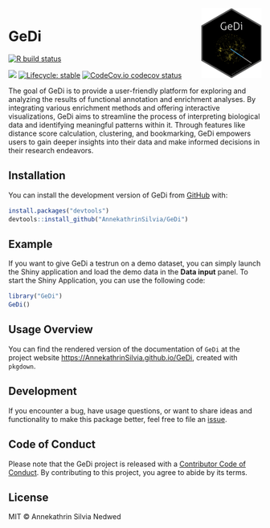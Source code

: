 
<img src="inst/www/GeDi.png" align="right" alt="" width="120" />

<!-- README.md is generated from README.Rmd. Please edit that file -->

# GeDi

<!-- badges: start -->

[![R build
status](https://github.com/AnnekathrinSilvia/GeDi/workflows/R-CMD-check/badge.svg)](https://github.com/AnnekathrinSilvia/GeDi/actions)

[![](https://img.shields.io/github/last-commit/AnnekathrinSilvia/GeDi.svg)](https://github.com/AnnekathrinSilvia/GeDi/commits/devel)
[![Lifecycle:
stable](https://img.shields.io/badge/lifecycle-stable-brightgreen.svg)](https://www.tidyverse.org/lifecycle/#stable)
[![CodeCov.io codecov
status](https://codecov.io/github/AnnekathrinSilvia/GeDi/coverage.svg?branch=master)](https://codecov.io/github/AnnekathrinSilvia/GeDi)
<!-- badges: end -->

The goal of GeDi is to provide a user-friendly platform for exploring
and analyzing the results of functional annotation and enrichment
analyses. By integrating various enrichment methods and offering
interactive visualizations, GeDi aims to streamline the process of
interpreting biological data and identifying meaningful patterns within
it. Through features like distance score calculation, clustering, and
bookmarking, GeDi empowers users to gain deeper insights into their data
and make informed decisions in their research endeavors.

## Installation

You can install the development version of GeDi from
[GitHub](https://github.com/AnnekathrinSilvia/GeDi) with:

``` r
install.packages("devtools")
devtools::install_github("AnnekathrinSilvia/GeDi")
```

## Example

If you want to give GeDi a testrun on a demo dataset, you can simply
launch the Shiny application and load the demo data in the **Data
input** panel. To start the Shiny Application, you can use the following
code:

``` r
library("GeDi")
GeDi()
```

## Usage Overview

You can find the rendered version of the documentation of `GeDi` at the
project website <https://AnnekathrinSilvia.github.io/GeDi>, created with
`pkgdown`.

## Development

If you encounter a bug, have usage questions, or want to share ideas and
functionality to make this package better, feel free to file an
[issue](https://github.com/AnnekathrinSilvia/GeDi/issues).

## Code of Conduct

Please note that the GeDi project is released with a [Contributor Code
of
Conduct](https://contributor-covenant.org/version/2/1/CODE_OF_CONDUCT.html).
By contributing to this project, you agree to abide by its terms.

## License

MIT © Annekathrin Silvia Nedwed
